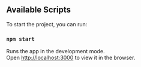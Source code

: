 
## Available Scripts

To start the project, you can run:

### `npm start`

Runs the app in the development mode.<br />
Open [http://localhost:3000](http://localhost:3000) to view it in the browser.


